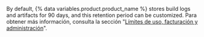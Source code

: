 By default, {% data variables.product.product_name %} stores build logs and artifacts for 90 days, and this retention period can be customized. Para obtener más información, consulta la sección "[Límites de uso, facturación y administración](/actions/reference/usage-limits-billing-and-administration#artifact-and-log-retention-policy)".

